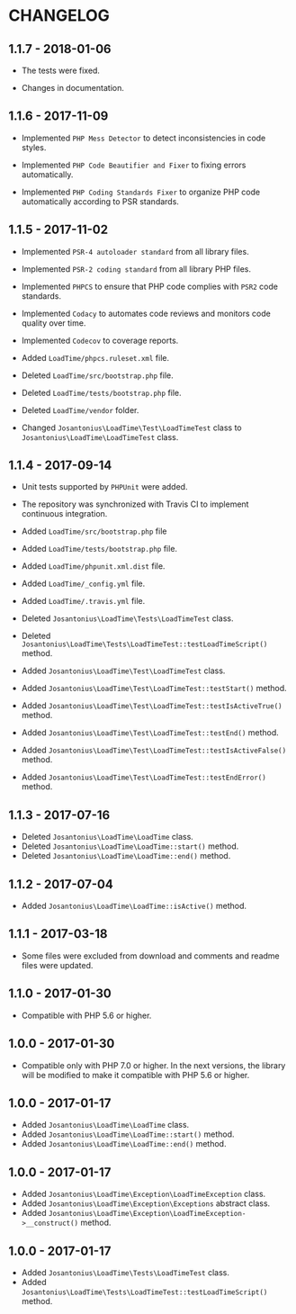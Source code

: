 # CHANGELOG

## 1.1.7 - 2018-01-06

* The tests were fixed.

* Changes in documentation.

## 1.1.6 - 2017-11-09

* Implemented `PHP Mess Detector` to detect inconsistencies in code styles.

* Implemented `PHP Code Beautifier and Fixer` to fixing errors automatically.

* Implemented `PHP Coding Standards Fixer` to organize PHP code automatically according to PSR standards.

## 1.1.5 - 2017-11-02

* Implemented `PSR-4 autoloader standard` from all library files.

* Implemented `PSR-2 coding standard` from all library PHP files.

* Implemented `PHPCS` to ensure that PHP code complies with `PSR2` code standards.

* Implemented `Codacy` to automates code reviews and monitors code quality over time.

* Implemented `Codecov` to coverage reports.

* Added `LoadTime/phpcs.ruleset.xml` file.

* Deleted `LoadTime/src/bootstrap.php` file.

* Deleted `LoadTime/tests/bootstrap.php` file.

* Deleted `LoadTime/vendor` folder.

* Changed `Josantonius\LoadTime\Test\LoadTimeTest` class to  `Josantonius\LoadTime\LoadTimeTest` class.

## 1.1.4 - 2017-09-14

* Unit tests supported by `PHPUnit` were added.

* The repository was synchronized with Travis CI to implement continuous integration.
 
* Added `LoadTime/src/bootstrap.php` file

* Added `LoadTime/tests/bootstrap.php` file.

* Added `LoadTime/phpunit.xml.dist` file.
* Added `LoadTime/_config.yml` file.
* Added `LoadTime/.travis.yml` file.

* Deleted `Josantonius\LoadTime\Tests\LoadTimeTest` class.
* Deleted `Josantonius\LoadTime\Tests\LoadTimeTest::testLoadTimeScript()` method.

* Added `Josantonius\LoadTime\Test\LoadTimeTest` class.
* Added `Josantonius\LoadTime\Test\LoadTimeTest::testStart()` method.
* Added `Josantonius\LoadTime\Test\LoadTimeTest::testIsActiveTrue()` method.
* Added `Josantonius\LoadTime\Test\LoadTimeTest::testEnd()` method.
* Added `Josantonius\LoadTime\Test\LoadTimeTest::testIsActiveFalse()` method.
* Added `Josantonius\LoadTime\Test\LoadTimeTest::testEndError()` method.

## 1.1.3 - 2017-07-16

* Deleted `Josantonius\LoadTime\LoadTime` class.
* Deleted `Josantonius\LoadTime\LoadTime::start()` method.
* Deleted `Josantonius\LoadTime\LoadTime::end()` method.

## 1.1.2 - 2017-07-04

* Added `Josantonius\LoadTime\LoadTime::isActive()` method.

## 1.1.1 - 2017-03-18

* Some files were excluded from download and comments and readme files were updated.

## 1.1.0 - 2017-01-30

* Compatible with PHP 5.6 or higher.

## 1.0.0 - 2017-01-30

* Compatible only with PHP 7.0 or higher. In the next versions, the library will be modified to make it compatible with PHP 5.6 or higher.

## 1.0.0 - 2017-01-17

* Added `Josantonius\LoadTime\LoadTime` class.
* Added `Josantonius\LoadTime\LoadTime::start()` method.
* Added `Josantonius\LoadTime\LoadTime::end()` method.

## 1.0.0 - 2017-01-17

* Added `Josantonius\LoadTime\Exception\LoadTimeException` class.
* Added `Josantonius\LoadTime\Exception\Exceptions` abstract class.
* Added `Josantonius\LoadTime\Exception\LoadTimeException->__construct()` method.

## 1.0.0 - 2017-01-17

* Added `Josantonius\LoadTime\Tests\LoadTimeTest` class.
* Added `Josantonius\LoadTime\Tests\LoadTimeTest::testLoadTimeScript()` method.
